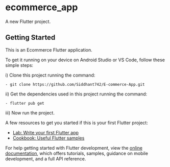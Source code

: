 # ecommerce_app

A new Flutter project.

## Getting Started

This is an Ecommerce Flutter application.

To get it running on your device on Android Studio or VS Code, follow these simple steps:

i) Clone this project running the command:

    - git clone https://github.com/Siddhant742/E-commerce-App.git
    
ii) Get the dependencies used in this project running the command:

    - flutter pub get
    
iii) Now run the project.


A few resources to get you started if this is your first Flutter project:

- [Lab: Write your first Flutter app](https://docs.flutter.dev/get-started/codelab)
- [Cookbook: Useful Flutter samples](https://docs.flutter.dev/cookbook)

For help getting started with Flutter development, view the
[online documentation](https://docs.flutter.dev/), which offers tutorials,
samples, guidance on mobile development, and a full API reference.
